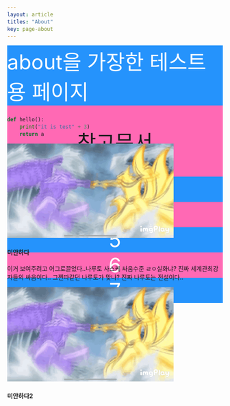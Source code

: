 ```yaml
---
layout: article
titles: "About"
key: page-about
---
```


<style>
  .swiper-demo {
    height: 150px;
  }
  .swiper-demo .swiper__slide {
    display: flex;
    align-items: center;
    justify-content: center;
    font-size: 3rem;
    color: #fff;
  }
  .swiper-demo .swiper__slide:nth-child(even) {
    background-color: #ff69b4;
  }
  .swiper-demo .swiper__slide:nth-child(odd) {
    background-color: #2593fc;
  }
  .swiper-demo--dark .swiper__slide:nth-child(even) {
    background-color: #312;
  }
  .swiper-demo--dark .swiper__slide:nth-child(odd) {
    background-color: #123;
  }
  .swiper-demo--image .swiper__slide:nth-child(n) {
    background-color: #000;
  }
</style>



<div class="swiper swiper--light my-3 swiper-demo swiper-demo--1">
  <div class="swiper__wrapper">
    <div class="swiper__slide">
about을 가장한 테스트용 페이지    
    </div>
    <div class="swiper__slide">

[참고문서](https://tianqi.name/jekyll-TeXt-theme/test/)
    </div>
    <div class="swiper__slide">3</div>
    <div class="swiper__slide">4</div>
    <div class="swiper__slide">5</div>
    <div class="swiper__slide">6</div>
    <div class="swiper__slide">7</div>
  </div>
  <div class="swiper__button swiper__button--prev fas fa-chevron-left"></div>
  <div class="swiper__button swiper__button--next fas fa-chevron-right"></div>
</div>


```python
def hello():
    print("it is test" + 3)
    return a
```

<div class="card">
  <div class="card__image">
    <img src="/imgs/etc/1.gif">
  </div>
  <div class="card__content">
    <div class="card__header">
      <h4>미안하다</h4>
    </div>
    <p>이거 보여주려고 어그로끌었다..나루토 사스케 싸움수준 ㄹㅇ실화냐? 진짜 세계관최강자들의 싸움이다.. 그찐따같던 나루토가 맞나? 진짜 나루토는 전설이다..</p>
  </div>
</div>

<div class="card">
  <div class="card__image">
    <img src="/imgs/etc/1.gif">
  </div>
  <div class="card__content">
    <div class="card__header">
      <h4>미안하다2</h4>
    </div>
  </div>
</div>

<script>
  {%- include scripts/lib/swiper.js -%}
  var SOURCES = window.TEXT_VARIABLES.sources;
  window.Lazyload.js(SOURCES.jquery, function() {
    $('.swiper-demo--0').swiper();
    $('.swiper-demo--1').swiper();
    $('.swiper-demo--2').swiper();
    $('.swiper-demo--3').swiper();
    $('.swiper-demo--4').swiper({ animation: false });
  });
</script>